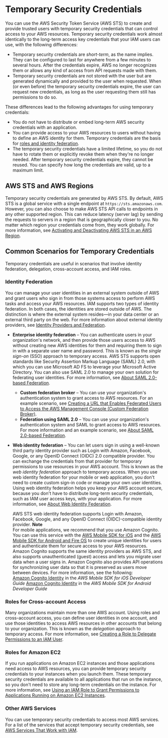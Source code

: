# Temporary Security Credentials<a name="id_credentials_temp"></a>

You can use the AWS Security Token Service \(AWS STS\) to create and provide trusted users with temporary security credentials that can control access to your AWS resources\. Temporary security credentials work almost identically to the long\-term access key credentials that your IAM users can use, with the following differences:
+ Temporary security credentials are *short\-term*, as the name implies\. They can be configured to last for anywhere from a few minutes to several hours\. After the credentials expire, AWS no longer recognizes them or allows any kind of access from API requests made with them\.
+ Temporary security credentials are not stored with the user but are generated dynamically and provided to the user when requested\. When \(or even before\) the temporary security credentials expire, the user can request new credentials, as long as the user requesting them still has permissions to do so\.

These differences lead to the following advantages for using temporary credentials:
+ You do not have to distribute or embed long\-term AWS security credentials with an application\.
+ You can provide access to your AWS resources to users without having to define an AWS identity for them\. Temporary credentials are the basis for [roles and identity federation](id_roles.md)\.
+ The temporary security credentials have a limited lifetime, so you do not have to rotate them or explicitly revoke them when they're no longer needed\. After temporary security credentials expire, they cannot be reused\. You can specify how long the credentials are valid, up to a maximum limit\. 

## AWS STS and AWS Regions<a name="sts-regionalization"></a>

Temporary security credentials are generated by AWS STS\. By default, AWS STS is a global service with a single endpoint at `https://sts.amazonaws.com`\. However, you can also choose to make AWS STS API calls to endpoints in any other supported region\. This can reduce latency \(server lag\) by sending the requests to servers in a region that is geographically closer to you\. No matter which region your credentials come from, they work globally\. For more information, see [Activating and Deactivating AWS STS in an AWS Region](id_credentials_temp_enable-regions.md)\.

## Common Scenarios for Temporary Credentials<a name="sts-introduction"></a>

Temporary credentials are useful in scenarios that involve identity federation, delegation, cross\-account access, and IAM roles\.

### Identity Federation<a name="id-federation"></a>

You can manage your user identities in an external system outside of AWS and grant users who sign in from those systems access to perform AWS tasks and access your AWS resources\. IAM supports two types of identity federation\. In both cases, the identities are stored outside of AWS\. The distinction is where the external system resides—in your data center or an external third party on the web\. For more information about external identity providers, see [Identity Providers and Federation](id_roles_providers.md)\.
+ **Enterprise identity federation** – You can authenticate users in your organization's network, and then provide those users access to AWS without creating new AWS identities for them and requiring them to sign in with a separate user name and password\. This is known as the *single sign\-on* \(SSO\) approach to temporary access\. AWS STS supports open standards like Security Assertion Markup Language \(SAML\) 2\.0, with which you can use Microsoft AD FS to leverage your Microsoft Active Directory\. You can also use SAML 2\.0 to manage your own solution for federating user identities\. For more information, see [About SAML 2\.0\-based Federation](id_roles_providers_saml.md)\.
  + **Custom federation broker** – You can use your organization's authentication system to grant access to AWS resources\. For an example scenario, see [Creating a URL that Enables Federated Users to Access the AWS Management Console \(Custom Federation Broker\)](id_roles_providers_enable-console-custom-url.md)\.
  + **Federation using SAML 2\.0** – You can use your organization's authentication system and SAML to grant access to AWS resources\. For more information and an example scenario, see [About SAML 2\.0\-based Federation](id_roles_providers_saml.md)\.
+ **Web identity federation** – You can let users sign in using a well\-known third party identity provider such as Login with Amazon, Facebook, Google, or any OpenID Connect \(OIDC\) 2\.0 compatible provider\. You can exchange the credentials from that provider for temporary permissions to use resources in your AWS account\. This is known as the *web identity federation* approach to temporary access\. When you use web identity federation for your mobile or web application, you don't need to create custom sign\-in code or manage your own user identities\. Using web identity federation helps you keep your AWS account secure, because you don't have to distribute long\-term security credentials, such as IAM user access keys, with your application\. For more information, see [About Web Identity Federation](id_roles_providers_oidc.md)\.

   AWS STS web identity federation supports Login with Amazon, Facebook, Google, and any OpenID Connect \(OIDC\)\-compatible identity provider\.
**Note**  
For mobile applications, we recommend that you use Amazon Cognito\. You can use this service with the [AWS Mobile SDK for iOS](https://aws.amazon.com//sdkforios/) and the [AWS Mobile SDK for Android and Fire OS](https://aws.amazon.com//sdkforandroid/) to create unique identities for users and authenticate them for secure access to your AWS resources\. Amazon Cognito supports the same identity providers as AWS STS, and also supports unauthenticated \(guest\) access and lets you migrate user data when a user signs in\. Amazon Cognito also provides API operations for synchronizing user data so that it is preserved as users move between devices\. For more information, see the following:  
[Amazon Cognito Identity](https://docs.aws.amazon.com/mobile/sdkforios/developerguide/cognito-auth.html) in the *AWS Mobile SDK for iOS Developer Guide*
[Amazon Cognito Identity](https://docs.aws.amazon.com/mobile/sdkforandroid/developerguide/cognito-auth.html) in the *AWS Mobile SDK for Android Developer Guide*

### Roles for Cross\-account Access<a name="role_cross-account"></a>

Many organizations maintain more than one AWS account\. Using roles and cross\-account access, you can define user identities in one account, and use those identities to access AWS resources in other accounts that belong to your organization\. This is known as the *delegation* approach to temporary access\. For more information, see [Creating a Role to Delegate Permissions to an IAM User](id_roles_create_for-user.md)\. 

### Roles for Amazon EC2<a name="role_ec2"></a>

If you run applications on Amazon EC2 instances and those applications need access to AWS resources, you can provide temporary security credentials to your instances when you launch them\. These temporary security credentials are available to all applications that run on the instance, so you don't need to store any long\-term credentials on the instance\. For more information, see [Using an IAM Role to Grant Permissions to Applications Running on Amazon EC2 Instances](id_roles_use_switch-role-ec2.md)\. 

### Other AWS Services<a name="other-services"></a>

You can use temporary security credentials to access most AWS services\. For a list of the services that accept temporary security credentials, see [AWS Services That Work with IAM](reference_aws-services-that-work-with-iam.md)\.